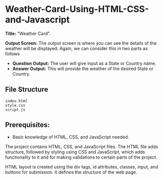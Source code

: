 # Weather-Card-Using-HTML-CSS-and-Javascript

**Title:** "Weather Card". 

**Output Screen:** The output screen is where you can see the details of the weather will be displayed. Again, we can consider this in two parts as follows
* **Question Output:**
The user will give input as a State or Country name.
* **Answer Output:**
This will provide the weather of the desired State or Country.

## File Structure
```
index.html
style.css
script.js
```

## Prerequisites:
* Basic knowledge of HTML, CSS, and JavaScript needed.

The project contains HTML, CSS, and JavaScript files. The HTML file adds structure, followed by styling using CSS and JavaScript, which adds functionality to it and for making validations to certain parts of the project.

HTML layout is created using the div tags, id attributes, classes, input, and buttons for submission. It defines the structure of the web page.



